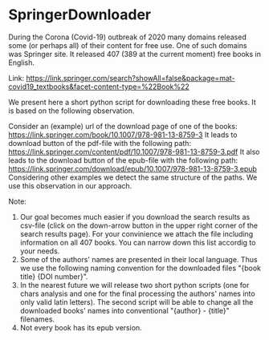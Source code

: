 # SpringerDownloader

During the Corona (Covid-19) outbreak of 2020 many domains released some (or perhaps all) of their content for free use.
One of such domains was Springer site. It released 407 (389 at the current moment) free books in English.

Link: https://link.springer.com/search?showAll=false&package=mat-covid19_textbooks&facet-content-type=%22Book%22

We present here a short python script for downloading these free books. It is based on the following observation.

Consider an (example) url of the download page of one of the books:
  https://link.springer.com/book/10.1007/978-981-13-8759-3
It leads to download button of the pdf-file with the following path:
  https://link.springer.com/content/pdf/10.1007/978-981-13-8759-3.pdf
It also leads to the download button of the epub-file with the following path:
  https://link.springer.com/download/epub/10.1007/978-981-13-8759-3.epub
Considering other examples we detect the same structure of the paths.
We use this observation in our approach.

Note:
1. Our goal becomes much easier if you download the search results as csv-file (click on the down-arrow button in the upper right corner of the search results page). For your convinience we attach the file including information on all 407 books.
You can narrow down this list accordig to your needs.
2. Some of the authors' names are presented in their local language. Thus we use the following naming convention for the downloaded files "{book title} {DOI number}".
3. In the nearest future we will release two short python scripts (one for chars analysis and one for the final processing the authors' names into only valid latin letters). The second script will be able to change all the downloaded books' names into conventional "{author} - {title}" filenames.
4. Not every book has its epub version.
